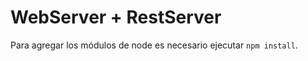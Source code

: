 # WebServer + RestServer

Para agregar los módulos de node es necesario ejecutar ``` npm install ```.